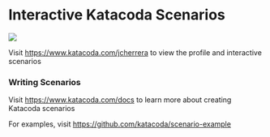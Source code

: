 # Interactive Katacoda Scenarios

[![](http://shields.katacoda.com/katacoda/jcherrera/count.svg)](https://www.katacoda.com/jcherrera "Get your profile on Katacoda.com")

Visit https://www.katacoda.com/jcherrera to view the profile and interactive scenarios

### Writing Scenarios
Visit https://www.katacoda.com/docs to learn more about creating Katacoda scenarios

For examples, visit https://github.com/katacoda/scenario-example
